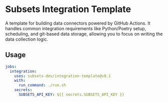 # Subsets Integration Template

A template for building data connectors powered by GitHub Actions. It handles common integration requirements like Python/Poetry setup, scheduling, and git-based data storage, allowing you to focus on writing the data collection logic. 

## Usage

```yaml
jobs:
  integration:
    uses: subsets-dev/integration-template@v0.1
    with:
      run_command: ./run.sh
    secrets:
      SUBSETS_API_KEY: ${{ secrets.SUBSETS_API_KEY }}
```

